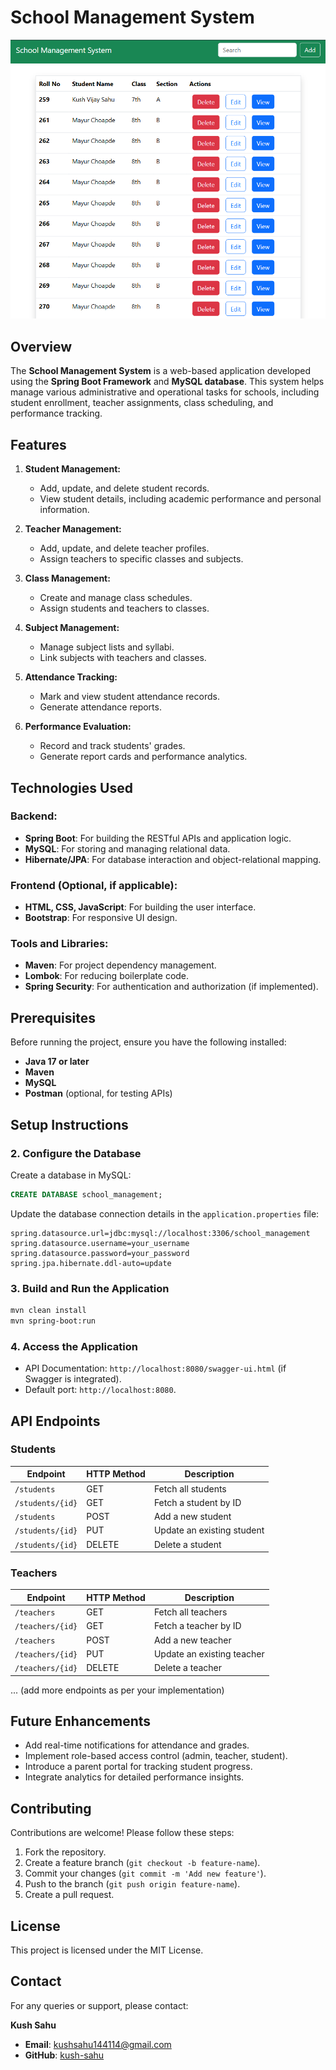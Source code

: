 # School Management System  
<img src="School Management UI.png" alt="School Dashboard " width="600">

## Overview  
The **School Management System** is a web-based application developed using the **Spring Boot Framework** and **MySQL database**. This system helps manage various administrative and operational tasks for schools, including student enrollment, teacher assignments, class scheduling, and performance tracking.  

## Features  
1. **Student Management:**  
   - Add, update, and delete student records.  
   - View student details, including academic performance and personal information.  

2. **Teacher Management:**  
   - Add, update, and delete teacher profiles.  
   - Assign teachers to specific classes and subjects.  

3. **Class Management:**  
   - Create and manage class schedules.  
   - Assign students and teachers to classes.  

4. **Subject Management:**  
   - Manage subject lists and syllabi.  
   - Link subjects with teachers and classes.  

5. **Attendance Tracking:**  
   - Mark and view student attendance records.  
   - Generate attendance reports.  

6. **Performance Evaluation:**  
   - Record and track students' grades.  
   - Generate report cards and performance analytics.  

## Technologies Used  

### Backend:  
- **Spring Boot**: For building the RESTful APIs and application logic.  
- **MySQL**: For storing and managing relational data.  
- **Hibernate/JPA**: For database interaction and object-relational mapping.  

### Frontend (Optional, if applicable):  
- **HTML, CSS, JavaScript**: For building the user interface.  
- **Bootstrap**: For responsive UI design.  

### Tools and Libraries:  
- **Maven**: For project dependency management.  
- **Lombok**: For reducing boilerplate code.  
- **Spring Security**: For authentication and authorization (if implemented).  

## Prerequisites  
Before running the project, ensure you have the following installed:  
- **Java 17 or later**  
- **Maven**  
- **MySQL**  
- **Postman** (optional, for testing APIs)  

## Setup Instructions  

### 2. Configure the Database  
Create a database in MySQL:  
```sql  
CREATE DATABASE school_management;  
```  
Update the database connection details in the `application.properties` file:  
```properties  
spring.datasource.url=jdbc:mysql://localhost:3306/school_management  
spring.datasource.username=your_username  
spring.datasource.password=your_password  
spring.jpa.hibernate.ddl-auto=update  
```  

### 3. Build and Run the Application  
```bash  
mvn clean install  
mvn spring-boot:run  
```  

### 4. Access the Application  
- API Documentation: `http://localhost:8080/swagger-ui.html` (if Swagger is integrated).  
- Default port: `http://localhost:8080`.  

## API Endpoints  

### Students  
| Endpoint             | HTTP Method | Description                |  
|----------------------|-------------|----------------------------|  
| `/students`          | GET         | Fetch all students         |  
| `/students/{id}`     | GET         | Fetch a student by ID      |  
| `/students`          | POST        | Add a new student          |  
| `/students/{id}`     | PUT         | Update an existing student |  
| `/students/{id}`     | DELETE      | Delete a student           |  

### Teachers  
| Endpoint             | HTTP Method | Description                |  
|----------------------|-------------|----------------------------|  
| `/teachers`          | GET         | Fetch all teachers         |  
| `/teachers/{id}`     | GET         | Fetch a teacher by ID      |  
| `/teachers`          | POST        | Add a new teacher          |  
| `/teachers/{id}`     | PUT         | Update an existing teacher |  
| `/teachers/{id}`     | DELETE      | Delete a teacher           |  

... (add more endpoints as per your implementation)  

## Future Enhancements  
- Add real-time notifications for attendance and grades.  
- Implement role-based access control (admin, teacher, student).  
- Introduce a parent portal for tracking student progress.  
- Integrate analytics for detailed performance insights.  

## Contributing  
Contributions are welcome! Please follow these steps:  
1. Fork the repository.  
2. Create a feature branch (`git checkout -b feature-name`).  
3. Commit your changes (`git commit -m 'Add new feature'`).  
4. Push to the branch (`git push origin feature-name`).  
5. Create a pull request.  

## License  
This project is licensed under the MIT License.  

## Contact  
For any queries or support, please contact:  

**Kush Sahu**  
- **Email**: kushsahu144114@gmail.com  
- **GitHub**: [kush-sahu](https://github.com/kush-sahu)  
